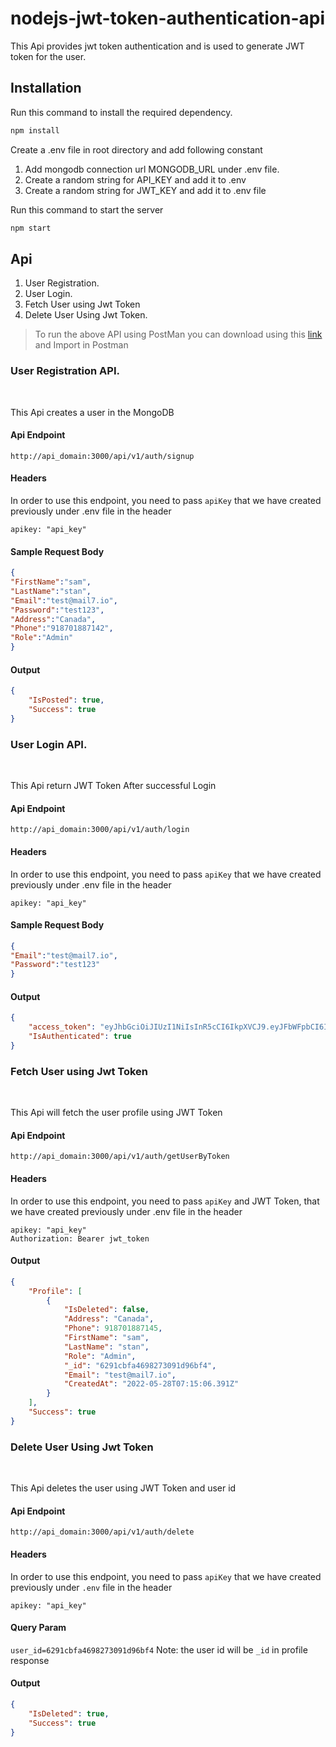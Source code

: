# nodejs-jwt-token-authentication-api

This Api provides jwt token authentication and is used to generate JWT token for the user.

## Installation

Run this command to install the required dependency.

``` bash
npm install 
```
Create a .env file in root directory and add following constant
 1. Add mongodb connection url  MONGODB_URL under .env file.
 2. Create a random string for API_KEY and add it to .env
 3. Create a random string for JWT_KEY and add it to .env file

Run this command to start the server
```bash
npm start
```

## Api
 1. User Registration.
 2. User Login.
 3. Fetch User using Jwt Token
 3. Delete User Using Jwt Token.

>To run the above API using PostMan you can download using this [link](https://drive.google.com/file/d/1fE7o4XgAB0Rm8vWLq_D_N07vSxTUXZsm/view?usp=sharing) and Import in Postman 

 ### User Registration API.
 <br>

 This Api creates a user in the MongoDB 

 #### Api Endpoint

 `http://api_domain:3000/api/v1/auth/signup`

 #### Headers
In order to use this endpoint, you need to pass `apiKey` that we have created previously under .env file in the header

`apikey: "api_key"`

#### Sample Request Body

```json
{
"FirstName":"sam",
"LastName":"stan",
"Email":"test@mail7.io",
"Password":"test123",
"Address":"Canada",
"Phone":"918701887142",
"Role":"Admin"
}

```

#### Output

```json
{
    "IsPosted": true,
    "Success": true
}
```

### User Login API.
<br>

 This Api return JWT Token After successful Login


 #### Api Endpoint

 `http://api_domain:3000/api/v1/auth/login`

 #### Headers
In order to use this endpoint, you need to pass `apiKey` that we have created previously under .env file in the header

`apikey: "api_key"`

#### Sample Request Body

```json
{
"Email":"test@mail7.io",
"Password":"test123"
}

```

#### Output

```json
{
    "access_token": "eyJhbGciOiJIUzI1NiIsInR5cCI6IkpXVCJ9.eyJFbWFpbCI6InRlc3RAbWFpbDcuaW8iLCJVc2VySWQiOiI2MjkxY2JmYTQ2OTgyNzMwOTFkOTZiZjQiLCJpYXQiOjE2NTM3MjQzMTcsImV4cCI6MTY1MzcyNzkxN30.pTYhNNB3zDonLw7X5tWLIAKlQ8jFGSSh5iNyqfi4pTA",
    "IsAuthenticated": true
}
```


### Fetch User using Jwt Token
<br>

 This Api will fetch the user profile using JWT Token


 #### Api Endpoint

 `http://api_domain:3000/api/v1/auth/getUserByToken`

 #### Headers
In order to use this endpoint, you need to pass `apiKey` and JWT Token, that we have created previously under .env file in the header

`apikey: "api_key"`
<br>
`Authorization: Bearer jwt_token`


#### Output

```json
{
    "Profile": [
        {
            "IsDeleted": false,
            "Address": "Canada",
            "Phone": 918701887145,
            "FirstName": "sam",
            "LastName": "stan",
            "Role": "Admin",
            "_id": "6291cbfa4698273091d96bf4",
            "Email": "test@mail7.io",
            "CreatedAt": "2022-05-28T07:15:06.391Z"
        }
    ],
    "Success": true
}
```

### Delete User Using Jwt Token
<br>

 This Api deletes the user using JWT Token and user id


 #### Api Endpoint

 `http://api_domain:3000/api/v1/auth/delete`

 #### Headers
In order to use this endpoint, you need to pass `apiKey` that we have created previously under `.env` file in the header

`apikey: "api_key"`

#### Query Param

`user_id=6291cbfa4698273091d96bf4`
Note: the user id will be `_id` in profile response
#### Output

```json
{
    "IsDeleted": true,
    "Success": true
}
```

